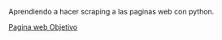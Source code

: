 Aprendiendo a hacer scraping a las paginas web con python. 

[Pagina web Objetivo](https://www.flipkart.com/laptops/~buyback-guarantee-on-laptops-/pr?sid=6bo%2Cb5g&uniqBStoreParam1=val1&wid=11.productCard.PMU_V2)